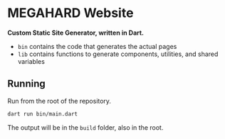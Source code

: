 # MEGAHARD Website

**Custom Static Site Generator, written in Dart.**

- `bin` contains the code that generates the actual pages
- `lib` contains functions to generate components, utilities, and shared variables

## Running

Run from the root of the repository.

```bash
dart run bin/main.dart
```

The output will be in the `build` folder, also in the root.
